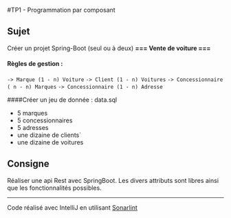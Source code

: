 #TP1 - Programmation par composant

## Sujet
Créer un projet Spring-Boot (seul ou à deux)
**=== Vente de voiture ===**

#### Règles de gestion :

`-> Marque (1 - n) Voiture`
`-> Client (1 - n) Voitures`
`-> Concessionnaire ( n - n) Marques`
`-> Concessionnaire (1 - n) Adresse`

####Créer un jeu de donnée : data.sql
- 5 marques
- 5 concessionnaires
- 5 adresses
- une dizaine de clients`
- une dizaine de voitures

## Consigne
Réaliser une api Rest avec SpringBoot.
Les divers attributs sont libres ainsi que les fonctionnalités possibles.


------------

Code réalisé avec IntelliJ en utilisant [Sonarlint](https://www.sonarlint.org/ "Sonarlint")
